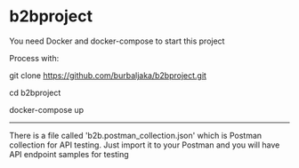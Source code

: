 # b2bproject

You need Docker and docker-compose to start this project

Process with:

git clone https://github.com/burbaljaka/b2bproject.git

cd b2bproject

docker-compose up


_______________________________________________________

There is a file called 'b2b.postman_collection.json' which is Postman collection for API testing. 
Just import it to your Postman and you will have API endpoint samples for testing
